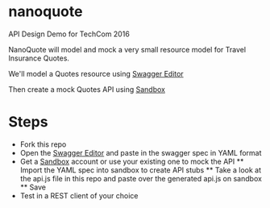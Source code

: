 # nanoquote
API Design Demo for TechCom 2016

NanoQuote will model and mock a very small resource model for Travel Insurance Quotes. 

We'll model a Quotes resource using [Swagger Editor](http://editor.swagger.io/)

Then create a mock Quotes API using [Sandbox](http://getsandbox.com)

# Steps
* Fork this repo
* Open the [Swagger Editor](http://editor.swagger.io/) and paste in the swagger spec in YAML format
* Get a [Sandbox](http://getsandbox.com) account or use your existing one to mock the API
** Import the YAML spec into sandbox to create API stubs
** Take a look at the api.js file in this repo and paste over the generated api.js on sandbox
** Save 
* Test in a REST client of your choice

